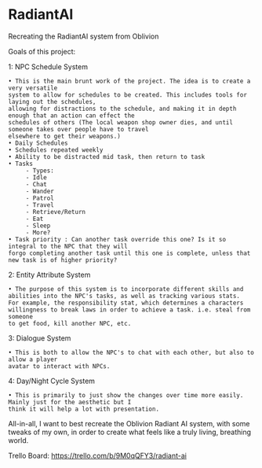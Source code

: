 # RadiantAI
 Recreating the RadiantAI system from Oblivion

 Goals of this project:

 1: NPC Schedule System

    • This is the main brunt work of the project. The idea is to create a very versatile
    system to allow for schedules to be created. This includes tools for laying out the schedules,
    allowing for distractions to the schedule, and making it in depth enough that an action can effect the 
    schedules of others (The local weapon shop owner dies, and until someone takes over people have to travel
    elsewhere to get their weapons.)
    • Daily Schedules
    • Schedules repeated weekly
    • Ability to be distracted mid task, then return to task
    • Tasks
         - Types:
         - Idle
         - Chat
         - Wander
         - Patrol
         - Travel
         - Retrieve/Return
         - Eat
         - Sleep
         - More?
    • Task priority : Can another task override this one? Is it so integral to the NPC that they will
    forgo completing another task until this one is complete, unless that new task is of higher priority?

 2: Entity Attribute System

    • The purpose of this system is to incorporate different skills and
    abilities into the NPC's tasks, as well as tracking various stats.
    For example, the responsibility stat, which determines a characters
    willingness to break laws in order to achieve a task. i.e. steal from someone
    to get food, kill another NPC, etc.

 3: Dialogue System

    • This is both to allow the NPC's to chat with each other, but also to allow a player
    avatar to interact with NPCs.

 4: Day/Night Cycle System
 
    • This is primarily to just show the changes over time more easily. Mainly just for the aesthetic but I
    think it will help a lot with presentation.



All-in-all, I want to best recreate the Oblivion Radiant AI system, with some tweaks of my own, in order to create what feels like
a truly living, breathing world.

Trello Board: https://trello.com/b/9M0qQFY3/radiant-ai
